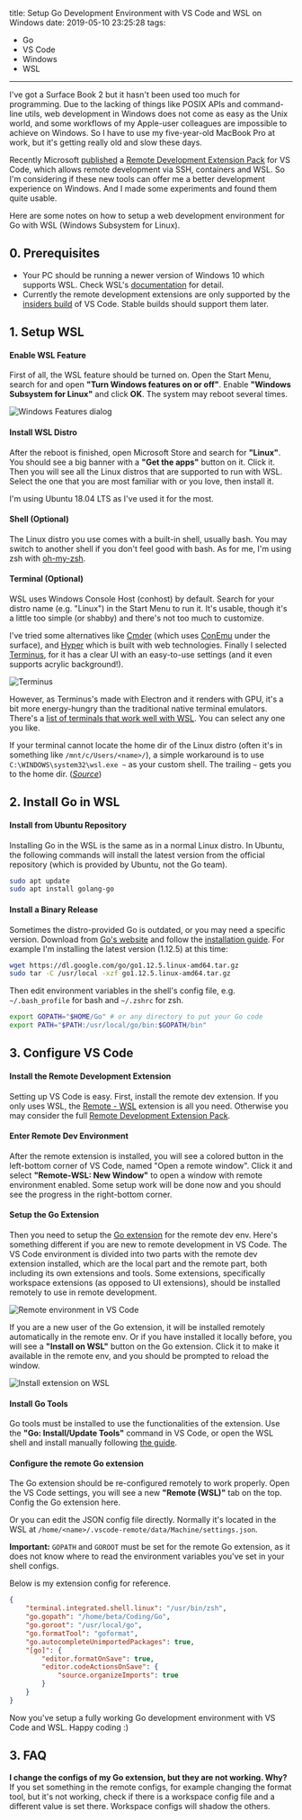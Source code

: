 title: Setup Go Development Environment with VS Code and WSL on Windows
date: 2019-05-10 23:25:28
tags:
- Go
- VS Code
- Windows
- WSL
---
I've got a Surface Book 2 but it hasn't been used too much for programming. Due to the lacking of things like POSIX APIs and command-line utils, web development in Windows does not come as easy as the Unix world, and some workflows of my Apple-user colleagues are impossible to achieve on Windows. So I have to use my five-year-old MacBook Pro at work, but it's getting really old and slow these days.

Recently Microsoft [published](https://code.visualstudio.com/blogs/2019/05/02/remote-development) a [Remote Development Extension Pack](https://marketplace.visualstudio.com/items?itemName=ms-vscode-remote.vscode-remote-extensionpack) for VS Code, which allows remote development via SSH, containers and WSL. So I'm considering if these new tools can offer me a better development experience on Windows. And I made some experiments and found them quite usable.

Here are some notes on how to setup a web development environment for Go with WSL (Windows Subsystem for Linux).

## 0. Prerequisites

- Your PC should be running a newer version of Windows 10 which supports WSL. Check WSL's [documentation](https://docs.microsoft.com/en-us/windows/wsl/about) for detail.
- Currently the remote development extensions are only supported by the [insiders build](https://code.visualstudio.com/insiders/) of VS Code. Stable builds should support them later.

## 1. Setup WSL

#### Enable WSL Feature

First of all, the WSL feature should be turned on. Open the Start Menu, search for and open **"Turn Windows features on or off"**. Enable **"Windows Subsystem for Linux"** and click **OK**. The system may reboot several times.

![Windows Features dialog](https://i.imgur.com/yBcuoXG.png)

#### Install WSL Distro

After the reboot is finished, open Microsoft Store and search for **"Linux"**. You should see a big banner with a **"Get the apps"** button on it. Click it. Then you will see all the Linux distros that are supported to run with WSL. Select the one that you are most familiar with or you love, then install it.

I'm using Ubuntu 18.04 LTS as I've used it for the most.

#### Shell (Optional)

The Linux distro you use comes with a built-in shell, usually bash. You may switch to another shell if you don't feel good with bash. As for me, I'm using zsh with [oh-my-zsh](https://github.com/robbyrussell/oh-my-zsh).

#### Terminal (Optional)

WSL uses Windows Console Host (conhost) by default. Search for your distro name (e.g. "Linux") in the Start Menu to run it. It's usable, though it's a little too simple (or shabby) and there's not too much to customize.

I've tried some alternatives like [Cmder](https://cmder.net/) (which uses [ConEmu](https://conemu.github.io/) under the surface), and [Hyper](https://hyper.is/) which is built with web technologies. Finally I selected [Terminus](https://eugeny.github.io/terminus/), for it has a clear UI with an easy-to-use settings (and it even supports acrylic background!).

![Terminus](https://imgur.com/JLm8to1.png)

However, as Terminus's made with Electron and it renders with GPU, it's a bit more energy-hungry than the traditional native terminal emulators. There's a [list of terminals that work well with WSL](https://github.com/sirredbeard/Awesome-WSL#terminals). You can select any one you like.

If your terminal cannot locate the home dir of the Linux distro (often it's in something like `/mnt/c/Users/<name>/`), a simple workaround is to use `C:\WINDOWS\system32\wsl.exe ~` as your custom shell. The trailing `~` gets you to the home dir. ([*Source*](https://github.com/microsoft/WSL/issues/1346))

## 2. Install Go in WSL

#### Install from Ubuntu Repository

Installing Go in the WSL is the same as in a normal Linux distro. In Ubuntu, the following commands will install the latest version from the official repository (which is provided by Ubuntu, not the Go team).

```bash
sudo apt update
sudo apt install golang-go
```

#### Install a Binary Release

Sometimes the distro-provided Go is outdated, or you may need a specific version. Download from [Go's website](https://golang.org/dl/) and follow the [installation guide](https://golang.org/doc/install). For example I'm installing the latest version (1.12.5) at this time:

```bash
wget https://dl.google.com/go/go1.12.5.linux-amd64.tar.gz
sudo tar -C /usr/local -xzf go1.12.5.linux-amd64.tar.gz
```

Then edit environment variables in the shell's config file, e.g. `~/.bash_profile` for bash and `~/.zshrc` for zsh.

```bash
export GOPATH="$HOME/Go" # or any directory to put your Go code
export PATH="$PATH:/usr/local/go/bin:$GOPATH/bin"
```

## 3. Configure VS Code

#### Install the Remote Development Extension

Setting up VS Code is easy. First, install the remote dev extension. If you only uses WSL, the [Remote - WSL](https://marketplace.visualstudio.com/items?itemName=ms-vscode-remote.remote-wsl) extension is all you need. Otherwise you may consider the full [Remote Development Extension Pack](https://marketplace.visualstudio.com/items?itemName=ms-vscode-remote.vscode-remote-extensionpack).

#### Enter Remote Dev Environment

After the remote extension is installed, you will see a colored button in the left-bottom corner of VS Code, named "Open a remote window". Click it and select **"Remote-WSL: New Window"** to open a window with remote environment enabled. Some setup work will be done now and you should see the progress in the right-bottom corner.

#### Setup the Go Extension

Then you need to setup the [Go extension](https://marketplace.visualstudio.com/items?itemName=ms-vscode.Go) for the remote dev env. Here's something different if you are new to remote development in VS Code. The VS Code environment is divided into two parts with the remote dev extension installed, which are the local part and the remote part, both including its own extensions and tools. Some extensions, specifically workspace extensions (as opposed to UI extensions), should be installed remotely to use in remote development.

![Remote environment in VS Code](https://code.visualstudio.com/assets/blogs/2019/05/02/remote-environment.png)

If you are a new user of the Go extension, it will be installed remotely automatically in the remote env. Or if you have installed it locally before, you will see a **"Install on WSL"** button on the Go extension. Click it to make it available in the remote env, and you should be prompted to reload the window.

![Install extension on WSL](https://imgur.com/s6rAAmf.png)

#### Install Go Tools

Go tools must be installed to use the functionalities of the extension. Use the **"Go: Install/Update Tools"** command in VS Code, or open the WSL shell and install manually following [the guide](https://github.com/Microsoft/vscode-go/wiki/Go-tools-that-the-Go-extension-depends-on).

#### Configure the remote Go extension

The Go extension should be re-configured remotely to work properly. Open the VS Code settings, you will see a new **"Remote (WSL)"** tab on the top. Config the Go extension here.

Or you can edit the JSON config file directly. Normally it's located in the WSL at `/home/<name>/.vscode-remote/data/Machine/settings.json`.

**Important:** `GOPATH` and `GOROOT` must be set for the remote Go extension, as it does not know where to read the environment variables you've set in your shell configs.

Below is my extension config for reference.

```json
{
    "terminal.integrated.shell.linux": "/usr/bin/zsh",
    "go.gopath": "/home/beta/Coding/Go",
    "go.goroot": "/usr/local/go",
    "go.formatTool": "goformat",
    "go.autocompleteUnimportedPackages": true,
    "[go]": {
        "editor.formatOnSave": true,
        "editor.codeActionsOnSave": {
            "source.organizeImports": true
        }
    }
}
```

Now you've setup a fully working Go development environment with VS Code and WSL. Happy coding :)

## 3. FAQ

**I change the configs of my Go extension, but they are not working. Why?** If you set something in the remote configs, for example changing the format tool, but it's not working, check if there is a workspace config file and a different value is set there. Workspace configs will shadow the others.
